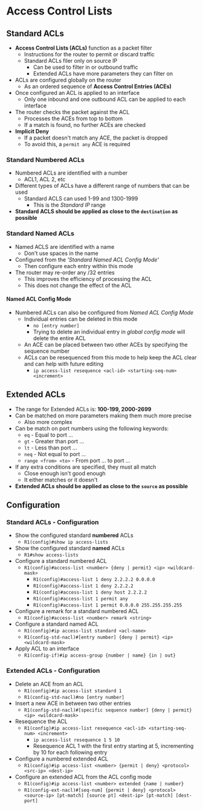 # Access Control Lists

## Standard ACLs

- **Access Control Lists (ACLs)** function as a packet filter
  - Instructions for the router to permit or discard traffic
  - Standard ACLs filer only on source IP
    - Can be used to filter in or outbound traffic
    - Extended ACLs have more parameters they can filter on
- ACLs are configured globally on the router
  - As an ordered sequence of **Access Control Entries (ACEs)**
- Once configured an ACL is applied to an interface
  - Only one inbound and one outbound ACL can be applied to each interface
- The router checks the packet against the ACL
  - Processes the ACEs from top to bottom
  - If a match is found, no further ACEs are checked
- **Implicit Deny**
  - If a packet doesn't match any ACE, the packet is dropped
  - To avoid this, a `permit any` ACE is required

### Standard Numbered ACLs

- Numbered ACLs are identified with a number
  - ACL1, ACL 2, etc
- Different types of ACLs have a different range of numbers that can be used
  - Standard ACLS can used 1-99 and 1300-1999
    - This is the *Standard IP* range
- **Standard ACLS should be applied as close to the `destination` as possible**

### Standard Named ACLs

- Named ACLS are identified with a name
  - Don't use spaces in the name
- Configured from the *'Standard Named ACL Config Mode'*
  - Then configure each entry within this mode
- The router may re-order any /32 entries
  - This improves the efficiency of processing the ACL
  - This does not change the effect of the ACL

#### Named ACL Config Mode

- Numbered ACLs can also be configured from *Named ACL Config Mode*
  - Individual entries can be deleted in this mode
    - `no [entry number]`
    - Trying to delete an individual entry in *global config mode* will delete the entire ACL
  - An ACE can be placed between two other ACEs by specifying the sequence number
  - ACLs can be resequenced from this mode to help keep the ACL clear and can help with future editing
    - `ip access-list resequence <acl-id> <starting-seq-num> <increment>`

## Extended ACLs

- The range for Extended ACLs is: **100-199, 2000-2699**
- Can be matched on more parameters making them much more precise
  - Also more complex
- Can be match on port numbers using the following keywords:
  - `eq` - Equal to port ...
  - `gt` - Greater than port ...
  - `lt` - Less than port ...
  - `neq` - Not equal to port ...
  - `range <from> <to>` - From port ... to port ...
- If any extra conditions are specified, they must all match
  - Close enough isn't good enough
  - It either matches or it doesn't
- **Extended ACLs should be applied as close to the `source` as possible**

## Configuration

### Standard ACLs - Configuration

- Show the configured standard **numbered** ACLs
  - `R1(config)#show ip access-lists`
- Show the configured standard **named** ACLs
  - `R1#show access-lists`
- Configure a standard numbered ACL
  - `R1(config)#access-list <number> {deny | permit} <ip> <wildcard-mask>`
    - `R1(config)#access-list 1 deny 2.2.2.2 0.0.0.0`
    - `R1(config)#access-list 1 deny 2.2.2.2`
    - `R1(config)#access-list 1 deny host 2.2.2.2`
    - `R1(config)#access-list 1 permit any`
    - `R1(config)#access-list 1 permit 0.0.0.0 255.255.255.255`
- Configure a remark for a standard numbered ACL
  - `R1(config)#access-list <number> remark <string>`
- Configure a standard named ACL
  - `R1(config)#ip access-list standard <acl-name>`
  - `R1(config-std-nacl)#[entry number] {deny | permit} <ip> <wildcard-mask>`
- Apply ACL to an interface
  - `R1(config-if)#ip access-group {number | name} {in | out}`

### Extended ACLs - Configuration

- Delete an ACE from an ACL
  - `R1(config)#ip access-list standard 1`
  - `R1(config-std-nacl)#no [entry number]`
- Insert a new ACE in between two other entries
  - `R1(config-std-nacl)#[specific sequence number] {deny | permit} <ip> <wildcard-mask>`
- Resequence the ACL
  - `R1(config)#ip access-list resequence <acl-id> <starting-seq-num> <increment>`
    - `ip access-list resequence 1 5 10`
    - Resequence ACL 1 with the first entry starting at 5, incrementing by 10 for each following entry
- Configure a numbered extended ACL
  - `R1(config)#ip access-list <number> {permit | deny} <protocol> <src-ip> <dest-ip>`
- Configure an extended ACL from the ACL config mode
  - `R1(config)#ip access-list <number> extended {name | number}`
  - `R1(config-ext-nacl)#[seq-num] {permit | deny} <protocol> <source-ip> [pt-match] [source pt] <dest-ip> [pt-match] [dest-port]`
